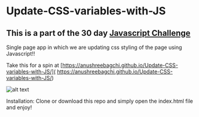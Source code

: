 # Update-CSS-variables-with-JS

## This is a part of the 30 day [Javascript Challenge](https://javascript30.com/) 

Single page app in which we are updating css styling of the page using Javascript!!

Take this for a spin at [https://anushreebagchi.github.io/Update-CSS-variables-with-JS/]( https://anushreebagchi.github.io/Update-CSS-variables-with-JS/)

![alt text](https://media.giphy.com/media/1xNDVgKOXvBdVJ4yow/giphy.gif "Image of the project")

Installation: Clone or download this repo and simply open the index.html file and enjoy!


